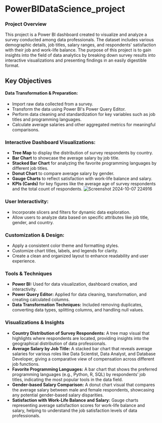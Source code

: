 # PowerBIDataScience_project
### Project Overview
This project is a Power BI dashboard created to visualize and analyze a survey conducted among data professionals. The dataset includes various demographic details, job titles, salary ranges, and respondents' satisfaction with their job and work-life balance. The purpose of this project is to gain insights into the field of data analytics by breaking down survey results into interactive visualizations and presenting findings in an easily digestible format.

## Key Objectives
#### Data Transformation & Preparation:

- Import raw data collected from a survey.
- Transform the data using Power BI's Power Query Editor.
- Perform data cleaning and standardization for key variables such as job titles and programming languages.
- Calculate average salaries and other aggregated metrics for meaningful comparisons.

### Interactive Dashboard Visualizations:

- **Tree Map** to display the distribution of survey respondents by country.
- **Bar Chart** to showcase the average salary by job title.
- **Stacked Bar Chart** for analyzing the favorite programming languages by different job titles.
- **Donut Chart** to compare average salary by gender.
- **Gauge Charts** to reflect satisfaction with work-life balance and salary.
- **KPIs (Cards)** for key figures like the average age of survey respondents and the total count of respondents.
  ![Screenshot 2024-10-07 224916](https://github.com/user-attachments/assets/d35cd311-65fe-4625-be6f-e4bc8c9cf40c)


### User Interactivity:
- Incorporate slicers and filters for dynamic data exploration.
- Allow users to analyze data based on specific attributes like job title, gender, and country.

### Customization & Design:
- Apply a consistent color theme and formatting styles.
- Customize chart titles, labels, and legends for clarity.
- Create a clean and organized layout to enhance readability and user experience.

### Tools & Techniques
- **Power BI:** Used for data visualization, dashboard creation, and interactivity.
- **Power Query Editor:** Applied for data cleaning, transformation, and creating calculated columns.
- **Data Transformation Techniques:** Included removing duplicates, converting data types, splitting columns, and handling null values.

### Visualizations & Insights
- **Country Distribution of Survey Respondents:** A tree map visual that highlights where respondents are located, providing insights into the geographical distribution of data professionals.
- **Average Salary by Job Title:** A stacked bar chart that reveals average salaries for various roles like Data Scientist, Data Analyst, and Database Developer, giving a comparative view of compensation across different job functions.
- **Favorite Programming Languages:** A bar chart that shows the preferred programming languages (e.g., Python, R, SQL) by respondents’ job titles, indicating the most popular tools in the data field.
- **Gender-based Salary Comparison:** A donut chart visual that compares the average salary between male and female respondents, showcasing any potential gender-based salary disparities.
- **Satisfaction with Work-Life Balance and Salary:** Gauge charts representing average satisfaction scores for work-life balance and salary, helping to understand the job satisfaction levels of data professionals.
